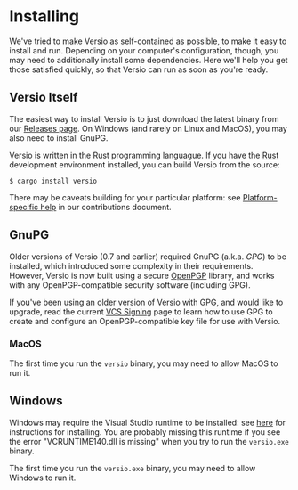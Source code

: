 # Installing

We've tried to make Versio as self-contained as possible, to make it
easy to install and run. Depending on your computer's configuration,
though, you may need to additionally install some dependencies. Here
we'll help you get those satisfied quickly, so that Versio can run as
soon as you're ready.

## Versio Itself

The easiest way to install Versio is to just download the latest binary
from our [Releases page](https://github.com/chaaz/versio/releases). On
Windows (and rarely on Linux and MacOS), you may also need to install
GnuPG.

Versio is written in the Rust programming languague. If you have the
[Rust](https://www.rust-lang.org/tools/install) development environment
installed, you can build Versio from the source:

```
$ cargo install versio
```

There may be caveats building for your particular platform: see
[Platform-specific help](./contributing.md#platform-specific-help)
in our contributions document.

## GnuPG

Older versions of Versio (0.7 and earlier) required GnuPG (a.k.a. _GPG_)
to be installed, which introduced some complexity in their requirements.
However, Versio is now built using a secure
[OpenPGP](https://www.openpgp.org/) library, and works with any
OpenPGP-compatible security software (including GPG).

If you've been using an older version of Versio with GPG, and would like
to upgrade, read the current [VCS Signing](signing.md) page to learn how
to use GPG to create and configure an OpenPGP-compatible key file for
use with Versio.

### MacOS

The first time you run the `versio` binary, you may need to allow MacOS
to run it.

## Windows

Windows may require the Visual Studio runtime to be installed: see
[here](https://www.microsoft.com/en-us/download/details.aspx?id=52685)
for instructions for installing. You are probably missing this runtime
if you see the error "VCRUNTIME140.dll is missing" when you try to run
the `versio.exe` binary.

The first time you run the `versio.exe` binary, you may need to allow
Windows to run it.
